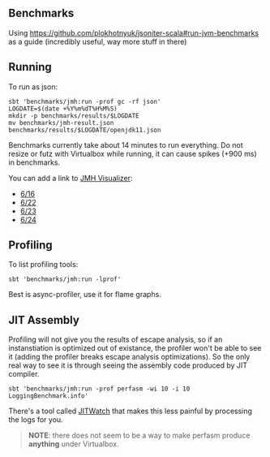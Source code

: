 ## Benchmarks

Using https://github.com/plokhotnyuk/jsoniter-scala#run-jvm-benchmarks as a guide (incredibly useful, way more stuff in there)

## Running 

To run as json:

```
sbt 'benchmarks/jmh:run -prof gc -rf json'
LOGDATE=$(date +%Y%m%dT%H%M%S)
mkdir -p benchmarks/results/$LOGDATE
mv benchmarks/jmh-result.json benchmarks/results/$LOGDATE/openjdk11.json
```

Benchmarks currently take about 14 minutes to run everything.  Do not resize or futz with Virtualbox while running, it can cause spikes (+900 ms) in benchmarks.

You can add a link to [JMH Visualizer](https://jmh.morethan.io/):

* [6/16](https://jmh.morethan.io/?source=https://raw.githubusercontent.com/tersesystems/blindsight/master/benchmarks/results/20200616T110241/openjdk11.json)
* [6/22](https://jmh.morethan.io/?source=https://raw.githubusercontent.com/tersesystems/blindsight/master/benchmarks/results/20200622T222138/openjdk11.json)
* [6/23](https://jmh.morethan.io/?source=https://raw.githubusercontent.com/tersesystems/blindsight/master/benchmarks/results/20200623T190617/openjdk11.json)
* [6/24](https://jmh.morethan.io/?source=https://raw.githubusercontent.com/tersesystems/blindsight/master/benchmarks/results/20200624T090407/openjdk11.json)

## Profiling

To list profiling tools:

```
sbt 'benchmarks/jmh:run -lprof'
```

Best is async-profiler, use it for flame graphs.

## JIT Assembly

Profiling will not give you the results of escape analysis, so if an instanstiation is optimized out of existance, the profiler won't be able to see it (adding the profiler breaks escape analysis optimizations).  So the only real way to see it is through seeing the assembly code produced by JIT compiler.

```
sbt 'benchmarks/jmh:run -prof perfasm -wi 10 -i 10 LoggingBenchmark.info'
```

There's a tool called [JITWatch](https://github.com/AdoptOpenJDK/jitwatch/wiki) that makes this less painful by processing the logs for you.

> **NOTE**: there does not seem to be a way to make perfasm produce **anything** under Virtualbox.
